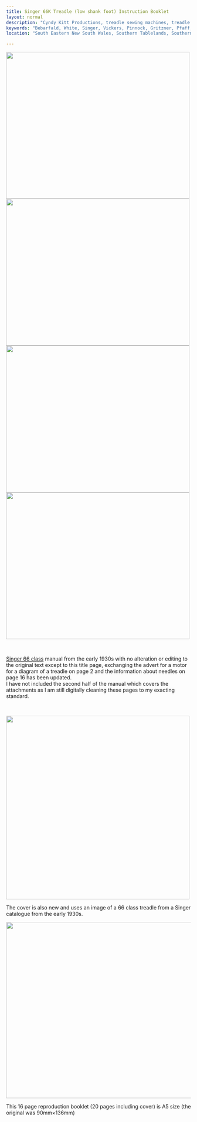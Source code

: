 ```yaml
---
title: Singer 66K Treadle (low shank foot) Instruction Booklet
layout: normal
description: "Cyndy Kitt Productions, treadle sewing machines, treadle sewing machine parts, sewing machine parts, vintage treadle sewing machines, reproduction sewing machine manuals, sewing machine manual, eco sewing"
keywords: "Bebarfald, White, Singer, Vickers, Pinnock, Gritzner, Pfaff, treadle sewing machine, vintage sewing machine, sewing machine manual"
location: "South Eastern New South Wales, Southern Tablelands, Southern Highlands, Goulburn, New South Wales, Australia.  Custom clothing and costume.  Craft accesories "

---
```


<div class="container text-center">
<p><img class="img-fluid my-1" src="{{"pic/MAN-66LS.00.jpg"}}" width="500" height="400">
<img class="img-fluid my-1" src="{{"pic/MAN-66LS.01.jpg"}}" width="500" height="400">
<img class="img-fluid my-1" src="{{"pic/MAN-66LS.02.jpg"}}" width="500" height="400">
<img class="img-fluid my-1" src="{{"pic/MAN-66LS.03.jpg"}}" width="500" height="400"></p>
<div class="row">
<div class="col-3">&nbsp;</div>
<div class="col-6 text-left">
<p><a href="{{ "machines/info-66-99.html" | relative_url }}">Singer 66 class</a> manual from the early 1930s with no alteration or editing to the original text except to this title page, exchanging the advert for a motor for a diagram of a treadle on page 2 and the information about needles on page 16 has been updated.<br> I have not included the second half of the manual which covers the attachments as I am still digitally cleaning these pages to my exacting standard.</p>
</div>
<div class="col-3">&nbsp;</div>
</div><!-- end row -->
<p><img class="img-fluid my-1" src="{{"pic/MAN-66LS.10.png"}}" width="500" height="500"></p>
<p class="h4">The cover is also new and uses an image of a 66 class treadle from a Singer catalogue from the early 1930s.</p>
<p><img class="img-fluid my-1" src="{{"pic/MAN-66LS.11.png"}}" width="600" height="480"></p>
<p>This 16 page reproduction booklet (20 pages including cover) is A5 size (the original was 90mm&times;136mm)</p>
</div>
